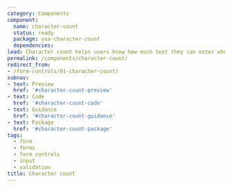 ```yaml
---
category: Components
component:
  name: character-count
  status: ready
  package: usa-character-count
  dependencies:
lead: Character count helps users know how much text they can enter when there is a limit on the number of characters.
permalink: /components/character-count/
redirect_from:
- /form-controls/01-character-count/
subnav:
- text: Preview
  href: '#character-count-preview'
- text: Code
  href: '#character-count-code'
- text: Guidance
  href: '#character-count-guidance'
- text: Package
  href: '#character-count-package'
tags:
  - form
  - forms
  - form controls
  - input
  - validation
title: Character count
---
```

